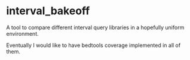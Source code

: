 # interval_bakeoff

A tool to compare different interval query libraries in a hopefully
uniform environment. 

Eventually I would like to have bedtools coverage implemented in all of
them.

